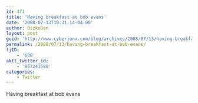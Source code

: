 ```yaml
---
id: 471
title: 'Having breakfast at bob evans'
date: '2008-07-13T10:31:14-04:00'
author: DizkoDan
layout: post
guid: 'http://www.cyberjunx.com/blog/archives/2008/07/13/having-breakfast-at-bob-evans/'
permalink: /2008/07/13/having-breakfast-at-bob-evans/
ljID:
    - '638'
aktt_twitter_id:
    - '857241588'
categories:
    - Twitter
---
```


Having breakfast at bob evans